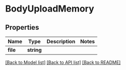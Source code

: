 # BodyUploadMemory

## Properties
Name | Type | Description | Notes
------------ | ------------- | ------------- | -------------
**file** | **string** |  | 

[[Back to Model list]](../../README.md#documentation-for-models) [[Back to API list]](../../README.md#documentation-for-api-endpoints) [[Back to README]](../../README.md)

